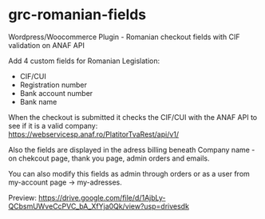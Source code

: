 # grc-romanian-fields
Wordpress/Woocommerce Plugin - Romanian checkout fields with CIF validation on ANAF API

Add 4 custom fields for Romanian Legislation:
- CIF/CUI
- Registration number
- Bank account number
- Bank name

When the checkout is submitted it checks the CIF/CUI with the ANAF API to see if it is a valid company: https://webservicesp.anaf.ro/PlatitorTvaRest/api/v1/

Also the fields are displayed in the adress billing beneath Company name - on chekcout page, thank you page, admin orders and emails.

You can also modify this fields as admin through orders or as a user from my-account page -> my-adresses.

Preview: https://drive.google.com/file/d/1AjbLy-QCbsmUWveCcPVC_bA_XfYja0Qk/view?usp=drivesdk
